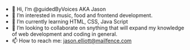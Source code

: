 - 👋 Hi, I’m @guidedByVoices AKA Jason
- 👀 I’m interested in music, food and frontend development.
- 🌱 I’m currently learning HTML, CSS, Java Script
- 💞️ I’m looking to collaborate on snything that will expand my knowledge of web development and coding in general.
- 📫 How to reach me: jason.elliott@mailfence.com

<!---
guidedByVoices/guidedByVoices is a ✨ special ✨ repository because its `README.md` (this file) appears on your GitHub profile.
You can click the Preview link to take a look at your changes.
--->
